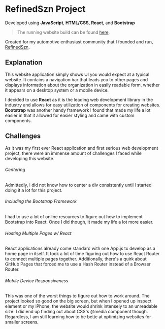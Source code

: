 # RefinedSzn Project
Developed using **JavaScript**, **HTML/CSS**, **React**, and **Bootstrap**

> The running website build can be found [here](https://phamstatic.github.io/RefinedSzn-Project/).

Created for my automotive enthusiast community that I founded and run, [RefinedSzn](https://www.instagram.com/refinedszn/).

## Explanation
This website application simply shows UI you would expect at a typical website. It contains a navigation bar that leads you to other pages and displays information about the organization in easily readable form, whether it appears on a desktop system or a mobile device.

I decided to use **React** as it is the leading web development library in the industry and allows for easy utilization of components for creating websites. **Bootstrap** was another handy framework I found that made my life a lot easier in that it allowed for easier styling and came with custom components.

## Challenges
As it was my first ever React application and first serious web development project, there were an immense amount of challenges I faced while developing this website.

###### Centering
Admittedly, I did not know how to center a div consistently until I started doing it a lot for this project.

###### Including the Bootstrap Framework
I had to use a lot of online resources to figure out how to implement Bootstrap into React. Once I did though, it made my life a lot more easier.

###### Hosting Multiple Pages w/ React
React applications already come standard with one App.js to develop as a home page in itself. It took a lot of time figuring out how to use React Router to connect multiple pages together. Additionally, there's a quirk about GitHub Pages that forced me to use a Hash Router instead of a Browser Router.

###### Mobile Device Responsiveness
This was one of the worst things to figure out how to work around. The project looked so good on the big screen, but when I opened up inspect element or my iPhone, the website would shrink intensely to an unreadable size. I did end up finding out about CSS's @media component though. Regardless, I am still learning how to be bette at optimizing websites for smaller screens.
